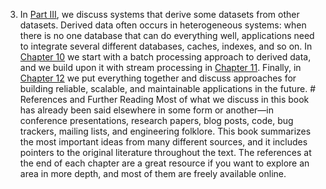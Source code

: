 3.  In [Part III](part03.html#part_systems), we discuss systems that derive some datasets from other datasets. Derived
data often occurs in heterogeneous systems: when there is no one database that can do everything
well, applications need to integrate several different databases, caches, indexes, and so on. In
[Chapter 10](ch10.html#ch_batch) we start with a batch processing approach to derived data, and we build upon it with stream processing in [Chapter 11](ch11.html#ch_stream). Finally, in [Chapter 12](ch12.html#ch_future) we put everything
together and discuss approaches for building reliable, scalable, and maintainable applications in
the future. # References and Further Reading Most of what we discuss in this book has already been said elsewhere in some form or another—in
conference presentations, research papers, blog posts, code, bug trackers, mailing lists, and
engineering folklore. This book summarizes the most important ideas from many different sources,
and it includes pointers to the original literature throughout the text. The references at the end
of each chapter are a great resource if you want to explore an area in more depth, and most of them
are freely available online.